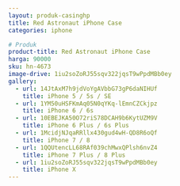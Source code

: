 ```yaml
---
layout: produk-casinghp
title: Red Astronaut iPhone Case
categories: iphone

# Produk
product-title: Red Astronaut iPhone Case
harga: 90000
sku: hn-4673
image-drive: 1iu2soZoRJ55sqv322jqsT9wPpdMBb0ey
gallery:
  - url: 14JtAxM7h9jdVoYgAVbbG73gP6daNIHUf
    title: iPhone 5 / 5s / SE
  - url: 1YM50uHSFKmAq05N0qYKq-lEmnCZCkjpz
    title: iPhone 6 / 6s
  - url: 10EBEJKA50O72riS78DCAH9b6KytUZM9V
    title: iPhone 6 Plus / 6s Plus
  - url: 1McidjNJqaRRllx430gud4wH-QD8R6oQf
    title: iPhone 7 / 8
  - url: 1QQUtencLL68RAf039chMwxQPlsh6nvZ4
    title: iPhone 7 Plus / 8 Plus
  - url: 1iu2soZoRJ55sqv322jqsT9wPpdMBb0ey
    title: iPhone X
---
```

